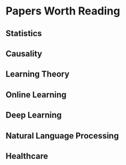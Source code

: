 # Papers Worth Reading

## Statistics

## Causality

## Learning Theory

## Online Learning

## Deep Learning

## Natural Language Processing

## Healthcare
